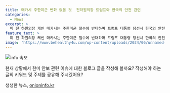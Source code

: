 ```yaml
---
title: 매카시 주한미군 변화 없을 것  전하원의장 트럼프와 한국의 안전 관련
categories:
  - News
excerpt: >
  미 전 하원의장 케빈 매카시는 주한미군 철수에 반대하며 트럼프 대통령 당선시 한국의 안전이 강화될 것이라 주장했다. 미국 의회 공화당 의원들 사이에서는 주한미군 감축에 대한 의견이 분분하지만, 매카시는 주한미군 규모보다는 실질적인 방위 능력에 집중해야 한다고 강조했다. 또한, 북한과의 핵협상이 재개될 가능성이 있다고 봤다.
feature_text: >
  미 전 하원의장 케빈 매카시는 주한미군 철수에 반대하며 트럼프 대통령 당선시 한국의 안전이 강화될 것이라 주장했다. 미국 의회 공화당 의원들 사이에서는 주한미군 감축에 대한 의견이 분분하지만, 매카시는 주한미군 규모보다는 실질적인 방위 능력에 집중해야 한다고 강조했다. 또한, 북한과의 핵협상이 재개될 가능성이 있다고 봤다.
image: 'https://www.behealthy4u.com/wp-content/uploads/2024/06/unnamed-file.png'
---
```


<p><img src="https://www.behealthy4u.com/wp-content/uploads/2024/06/unnamed-file.png" alt="info 속보" /></p>

<p>현재 상황에서 한미 안보 관련 이슈에 대한 블로그 글을 작성해 볼까요? 작성해야 하는 글의 키워드 및 주제를 공유해 주시겠어요?</p>
생생한 뉴스, <a href="https://onioninfo.kr" rel="dofollow">onioninfo.kr</a>


